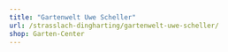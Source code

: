 ```yaml
---
title: "Gartenwelt Uwe Scheller"
url: /strasslach-dingharting/gartenwelt-uwe-scheller/
shop: Garten-Center
---
```

